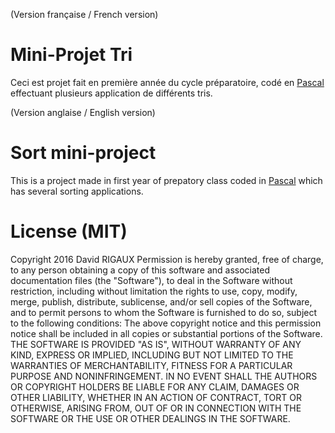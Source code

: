 (Version française / French version)

# Mini-Projet Tri
Ceci est projet fait en première année du cycle préparatoire, codé en [Pascal](https://www.freepascal.org/) effectuant plusieurs application de différents tris.

(Version anglaise / English version)

# Sort mini-project
This is a project made in first year of prepatory class coded in [Pascal](https://www.freepascal.org/) which has several sorting applications.

# License (MIT)
Copyright 2016 David RIGAUX
Permission is hereby granted, free of charge, to any person obtaining a copy of this software and associated documentation files (the "Software"), to deal in the Software without restriction, including without limitation the rights to use, copy, modify, merge, publish, distribute, sublicense, and/or sell copies of the Software, and to permit persons to whom the Software is furnished to do so, subject to the following conditions:
The above copyright notice and this permission notice shall be included in all copies or substantial portions of the Software.
THE SOFTWARE IS PROVIDED "AS IS", WITHOUT WARRANTY OF ANY KIND, EXPRESS OR IMPLIED, INCLUDING BUT NOT LIMITED TO THE WARRANTIES OF MERCHANTABILITY, FITNESS FOR A PARTICULAR PURPOSE AND NONINFRINGEMENT. IN NO EVENT SHALL THE AUTHORS OR COPYRIGHT HOLDERS BE LIABLE FOR ANY CLAIM, DAMAGES OR OTHER LIABILITY, WHETHER IN AN ACTION OF CONTRACT, TORT OR OTHERWISE, ARISING FROM, OUT OF OR IN CONNECTION WITH THE SOFTWARE OR THE USE OR OTHER DEALINGS IN THE SOFTWARE.
